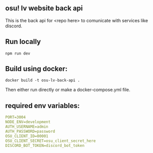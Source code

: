 ## osu! lv website back api

This is the back api for \<repo here> to comunicate with services like discord.

## Run locally

`npm run dev`

## Build using docker:

`docker build -t osu-lv-back-api .`

Then either run directly or make a docker-compose.yml file.




## required env variables:
```yml
PORT=3004
NODE_ENV=development
AUTH_USERNAME=admin
AUTH_PASSWORD=password
OSU_CLIENT_ID=00001
OSU_CLIENT_SECRET=osu_client_secret_here
DISCORD_BOT_TOKEN=discord_bot_token
```